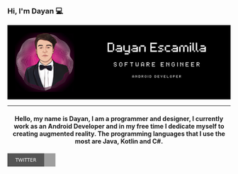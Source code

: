 ### Hi, I'm Dayan :computer: 

<img src="https://github.com/dayanescamilla/dayanescamilla/blob/main/Banner.png" align="center"/>


***
<div id"header" align="center">
<h4>Hello, my name is Dayan, I am a programmer and designer, I currently work as an Android Developer and in my free time I dedicate myself to creating augmented reality. The programming languages that I use the most are Java, Kotlin and C#.</h4>

[<img src='https://github.com/dayanescamilla/dayanescamilla/blob/main/twitter.svg' alt='Twitter' align="left" height='30'>](https://twitter.com/dayan_ep)

</div>
<!--
**dayanescamilla/dayanescamilla** is a ✨ _special_ ✨ repository because its `README.md` (this file) appears on your GitHub profile.

Here are some ideas to get you started:

- 🔭 I’m currently working on ...
- 🌱 I’m currently learning ...
- 👯 I’m looking to collaborate on ...
- 🤔 I’m looking for help with ...
- 💬 Ask me about ...
- 📫 How to reach me: ...
- 😄 Pronouns: ...
- ⚡ Fun fact: ...
-->
